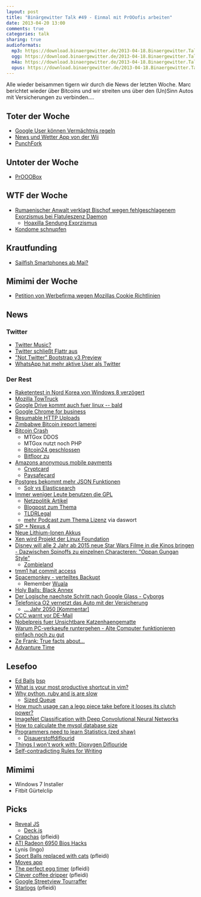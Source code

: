 ```yaml
---
layout: post
title: "Binärgewitter Talk #49 - Einmal mit PrOOofis arbeiten"
date: 2013-04-20 13:00
comments: true
categories: talk
sharing: true
audioformats:
  mp3: https://download.binaergewitter.de/2013-04-18.Binaergewitter.Talk.49.mp3
  ogg: https://download.binaergewitter.de/2013-04-18.Binaergewitter.Talk.49.ogg
  m4a: https://download.binaergewitter.de/2013-04-18.Binaergewitter.Talk.49.m4a
  opus: https://download.binaergewitter.de/2013-04-18.Binaergewitter.Talk.49.opus
---
```

Alle wieder beisammen tigern wir durch die News der letzten Woche. Marc berichtet wieder über Bitcoins und wir streiten uns über den (Un)Sinn Autos mit Versicherungen zu verbinden....

## Toter der Woche

- [Google User können Vermächtnis regeln](http://www.golem.de/news/inactive-account-manager-google-nutzer-koennen-digitales-vermaechtnis-regeln-1304-98685.html)
- [News und Wetter App von der Wii](http://www.theverge.com/2013/4/12/4216034/nintendo-removing-wii-channels-in-june)
- [PunchFork](http://punchfork.com/)

## Untoter der Woche

- [PrOOOBox](http://www.pro-linux.de/news/1/19691/prooo-box-meldet-sich-zurueck.html)

## WTF der Woche

- [Rumaenischer Anwalt verklagt Bischof wegen fehlgeschlagenem Exorzismus bei Flatuleszenz Daemon](
http://www.dailymail.co.uk/news/article-2304985/Romanian-lawyer-sues-bishop-priests-claiming-failed-properly-exorcise-flatulent-demons-house.html)
    - [Hoaxilla Sendung Exorzismus](http://www.hoaxilla.com/hoaxilla-106-exorzismus/ )
- [Kondome schnupfen](http://www.huffingtonpost.com/2013/04/15/condom-challenge-snorting-condoms-videos_n_3085258.html)

## Krautfunding

- [Sailfish Smartphones ab Mai?](http://www.pro-linux.de/news/1/19689/erstes-sailfishos-smartphone-per-crowdfunding-ab-mai-vorbestellbar.html)

## Mimimi der Woche

- [Petition von Werbefirma wegen Mozillas Cookie Richtlinien](http://www.iab.net/mozilla_petition/)

## News

### Twitter

- [Twitter Music?](http://sefsar.com/twitter-music-leak)
- [Twitter schließt Flattr aus](http://blog.flattr.net/2013/04/twitter-is-forcing-us-to-drop-users-ability-to-flattr-creators-by-favoriting-their-tweets/)
- ["Not Twitter" Bootstrap v3 Preview](http://rnikitin.github.io/bootstrap)
- [WhatsApp hat mehr aktive User als Twitter](http://techcrunch.com/2013/04/16/whatsapp-bigger-than-twitter-with-over-200m-monthly-active-users-8b-inbound-and-12b-outbound-messages-daily/)

### Der Rest

- [Raketentest in Nord Korea von Windows 8 verzögert](http://www.newyorker.com/online/blogs/borowitzreport/2013/04/north-korean-missile-test-delayed-by-windows-8.html)
- [Mozilla TowTruck](http://thenextweb.com/dd/2013/04/14/mozilla-towtruck-is-an-experimental-project-that-adds-google-drive-like-collaboration-to-any-site/)
- [Google Drive kommt auch fuer linux -- bald](http://www.techdrivein.com/2013/03/google-drive-for-linux-confirmed-yet.html)
- [Google Chrome for business](http://www.golem.de/news/google-chrome-bekommt-unterstuetzung-fuer-veraltete-browser-1304-98764.html)
- [Resumable HTTP Uploads](http://www.tus.io/protocols/resumable-upload.html)
- [Zimbabwe Bitcoin ireport lamerei](http://ireport.cnn.com/docs/DOC-957375)
- [Bitcoin Crash](http://bitcoinity.org/markets)
    * MTGox DDOS
    * MTGox nutzt noch PHP
    * [Bitcoin24 geschlossen](https://bitcoin-24.com/)
    * [Bitfloor zu](https://bitfloor.com/)
- [Amazons anonymous mobile payments](http://www.heise.de/newsticker/meldung/Amazon-patentiert-anonymes-Bezahlverfahren-1844154.html)
    * [Cryptcard](https://cryptcard.org/)
    * [Paysafecard]( https://www.paysafecard.com)
- [Postgres bekommt mehr JSON Funktionen](http://www.heise.de/developer/meldung/PostgreSQL-bekommt-mehr-JSON-Funktionen-1839686.html)
    * [Solr vs Elasticsearch](http://solr-vs-elasticsearch.com/)
- [Immer weniger Leute benutzen die GPL](http://www.golem.de/news/lizenzen-der-rueckgang-der-gpl-1304-98809.html)
    * [Netzpolitik Artikel](https://netzpolitik.org/2013/open-source-software-exponentielles-wachstum-weniger-copyleft/)
    * [Blogpost zum Thema](http://www.synflood.at/blog/index.php?/archives/794-Eine-Replik-auf-Fefes-Lizenz-Bashing.html)
    * [TLDRLegal](http://www.tldrlegal.com/browse)
    * [mehr Podcast zum Thema Lizenz](http://faif.us/cast/2013/apr/03/0x3A/) via daswort
- [SIP + Nexus 4](https://code.google.com/p/android/issues/detail?id=41626#c20)
- [Neue Lithium-Ionen Akkus](http://www.extremetech.com/computing/153614-new-lithium-ion-battery-design-thats-2000-times-more-powerful-recharges-1000-times-faster)
- [Xen wird Projekt der Linux Foundation](http://www.heise.de/newsticker/meldung/Virtualisierungs-Software-Xen-wird-Projekt-der-Linux-Foundation-1842613.html)
-  [Disney will alle 2 Jahr ab 2015 neue Star Wars Filme in die Kinos  bringen - Dazwischen Spinoffs zu einzelnen Characteren: "Oppan Gungan
Style"](http://www.spiegel.de/kultur/kino/disney-kuendigt-ab-2015-drei-neue-star-wars-episoden-an-a-895070.html)
    * [Zombieland](http://www.serienjunkies.de/news/zombieland-amazon-veroeffentlicht-trailer-48725.html)
- [tmm1 hat commit access](http://blade.nagaokaut.ac.jp/cgi-bin/scat.rb/ruby/ruby-core/54333)
- [Spacemonkey - verteiltes Backupt](http://www.kickstarter.com/projects/clintgc/space-monkey-taking-the-cloud-out-of-the-datacente)
    * Remember [Wuala](http://wua.la)
- [Holy Balls: Black Annex](http://www.blackannex.net/)
- [Der Logische naechste Schritt nach Google Glass - Cyborgs](http://www.diginfo.tv/v/12-0180-r-en.php)
- [Telefonica O2 vernetzt das Auto mit der Versicherung](http://www.heise.de/mobil/meldung/Telefonica-vernetzt-das-Auto-mit-der-Versicherung-1842870.html)
    - [... Jahr 2050 [Kommentar]](http://www.heise.de/mobil/newsticker/foren/S-Jahr-2050/forum-253736/msg-23403265/read/)
- [CCC warnt vor DE-Mail](http://www.heise.de/newsticker/meldung/Chaos-Computer-Club-warnt-weiter-vor-De-Mail-1842243.html)
- [Nobelpreis fuer Unsichtbare Katzenhaengematte](http://physicsbuzz.physicscentral.com/2010/10/2010-physics-nobel-prize-for-invisible.html)
- [Warum PC-verkaeufe runtergehen - Alte Computer funktionieren einfach noch zu gut](http://www.slate.com/blogs/future_tense/2013/04/12/why_pc_sales_are_declining_old_pcs_still_work_just_fine.html)
- [Ze Frank: True facts about...](http://www.youtube.com/playlist?list=PLD5T6GqaHrY0gXHkiddMhRzYjrcxrqB_1)
- [Advanture Time](http://www.youtube.com/results?search_query=adventure+time)

## Lesefoo

- [Ed Balls](http://knowyourmeme.com/memes/ed-balls) [bsp](https://twitter.com/rb2k/status/324476306530123776)
- [What is your most productive shortcut in vim?](http://stackoverflow.com/questions/1218390/what-is-your-most-productive-shortcut-with-vim)
- [Why python, ruby and js are slow](https://speakerdeck.com/alex/why-python-ruby-and-javascript-are-slow)
    * [Sized Queue](http://www.ruby-doc.org/stdlib-2.0/libdoc/thread/rdoc/SizedQueue.html)
- [How much usage can a lego piece take before it looses its clutch power?](http://bricks.stackexchange.com/questions/1754/how-much-usage-can-a-lego-piece-take-before-it-loses-its-clutch-power/1953#1953)
- [ImageNet Classification with Deep Convolutional Neural Networks](http://www.image-net.org/challenges/LSVRC/2012/supervision.pdf)
- [How to calculate the mysql database size](http://www.mkyong.com/mysql/how-to-calculate-the-mysql-database-size/)
- [Programmers need to learn Statistics (zed shaw)](http://www.zedshaw.com/essays/programmer_stats.html)
    - [Disauerstoffdiflourid](http://de.wikipedia.org/wiki/Disauerstoffdifluorid)
- [Things I won't work with: Dioxygen Diflouride](http://pipeline.corante.com/archives/2010/02/23/things_i_wont_work_with_dioxygen_difluoride.php)
- [Self-contradicting Rules for Writing](http://www.maximumawesome.com/reference/g-safire.htm)

## Mimimi

- Windows 7 Installer
- Fitbit Gürtelclip

## Picks

- [Reveal JS](http://lab.hakim.se/reveal-js/)
    * [Deck.js](http://imakewebthings.com/deck.js/)
- [Crapchas](http://crapcha.com/) (pfleidi)
- [ATI Radeon 6950 Bios Hacks](http://www.techpowerup.com/articles/overclocking/vidcard/159)
- Lynis (Ingo)
- [Sport Balls replaced with cats](http://sportballsreplacedwithcats.tumblr.com/) (pfleidi)
- [Moves app](http://www.moves-app.com/)
- [The perfect egg timer](https://itunes.apple.com/de/app/the-perfect-egg-timer/id331004675?l=en&mt=8) (pfleidi)
- [Clever coffee dripper](http://www.coffeecircle.com/clever-coffee-dripper/) (pfleidi)
- [Google Streetview Tourraffer](http://hyperlapse.tllabs.io/)
- [Starlogs](http://starlogs.net/) (pfleidi)
